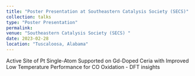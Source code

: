 ```yaml
---
title: "Poster Presentation at Southeastern Catalysis Society (SECS)"
collection: talks
type: "Poster Presentation"
permalink: 
venue: "Southeastern Catalysis Society (SECS) "
date: 2023-02-28
location: "Tuscaloosa, Alabama"
---
```


Active Site of Pt  Single-Atom Supported on Gd-Doped Ceria with Improved Low Temperature Performance for CO Oxidation - DFT insights
